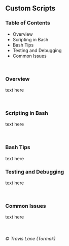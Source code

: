 ## Custom Scripts

### Table of Contents
 - Overview
 - Scripting in Bash
 - Bash Tips
 - Testing and Debugging
 - Common Issues

<br/>

### Overview
text here

<br/>

### Scripting in Bash
text here

<br/>

### Bash Tips
<!-- QR Code to docs here -->
text here
<br/>

### Testing and Debugging
text here

<br/>

### Common Issues
text here

<br/>

###### © Travis Lane (Tormak)